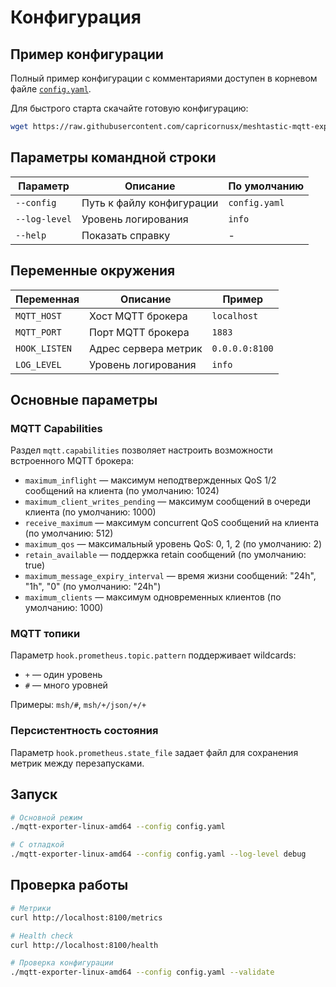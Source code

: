 # Конфигурация

## Пример конфигурации

Полный пример конфигурации с комментариями доступен в корневом файле [`config.yaml`](../../../config.yaml).

Для быстрого старта скачайте готовую конфигурацию:

```bash
wget https://raw.githubusercontent.com/capricornusx/meshtastic-mqtt-exporter/main/config.yaml
```

## Параметры командной строки

| Параметр | Описание | По умолчанию |
|----------|------------|-------------|
| `--config` | Путь к файлу конфигурации | `config.yaml` |
| `--log-level` | Уровень логирования | `info` |
| `--help` | Показать справку | - |

## Переменные окружения

| Переменная | Описание | Пример |
|------------|------------|--------|
| `MQTT_HOST` | Хост MQTT брокера | `localhost` |
| `MQTT_PORT` | Порт MQTT брокера | `1883` |
| `HOOK_LISTEN` | Адрес сервера метрик | `0.0.0.0:8100` |
| `LOG_LEVEL` | Уровень логирования | `info` |

## Основные параметры

### MQTT Capabilities

Раздел `mqtt.capabilities` позволяет настроить возможности встроенного MQTT брокера:

- `maximum_inflight` — максимум неподтвержденных QoS 1/2 сообщений на клиента (по умолчанию: 1024)
- `maximum_client_writes_pending` — максимум сообщений в очереди клиента (по умолчанию: 1000)
- `receive_maximum` — максимум concurrent QoS сообщений на клиента (по умолчанию: 512)
- `maximum_qos` — максимальный уровень QoS: 0, 1, 2 (по умолчанию: 2)
- `retain_available` — поддержка retain сообщений (по умолчанию: true)
- `maximum_message_expiry_interval` — время жизни сообщений: "24h", "1h", "0" (по умолчанию: "24h")
- `maximum_clients` — максимум одновременных клиентов (по умолчанию: 1000)

### MQTT топики

Параметр `hook.prometheus.topic.pattern` поддерживает wildcards:
- `+` — один уровень  
- `#` — много уровней

Примеры: `msh/#`, `msh/+/json/+/+`

### Персистентность состояния

Параметр `hook.prometheus.state_file` задает файл для сохранения метрик между перезапусками.

## Запуск

```bash
# Основной режим
./mqtt-exporter-linux-amd64 --config config.yaml

# С отладкой
./mqtt-exporter-linux-amd64 --config config.yaml --log-level debug
```

## Проверка работы

```bash
# Метрики
curl http://localhost:8100/metrics

# Health check
curl http://localhost:8100/health

# Проверка конфигурации
./mqtt-exporter-linux-amd64 --config config.yaml --validate
```